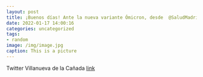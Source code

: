 ```yaml
---
layout: post
title: ¡Buenos días! Ante la nueva variante Ómicron, desde  @SaludMadrid recuerdan qué hacer si:➡Tienes síntomas de COVID19➡Eres po...
date: 2022-01-17 14:00:16
categories: uncategorized
tags:
- random
image: /img/image.jpg
caption: This is a picture
---
```

Twitter Villanueva de la Cañada [link](https://twitter.com/AytoVDLCanada/status/1482995831557038084)
